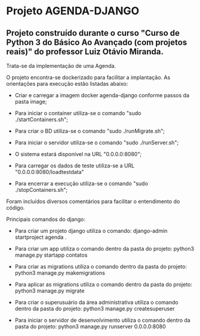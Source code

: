 # Projeto AGENDA-DJANGO

## Projeto construído durante o curso "Curso de Python 3 do Básico Ao Avançado (com projetos reais)" do professor Luiz Otávio Miranda.

Trata-se da implementação de uma Agenda.

O projeto encontra-se dockerizado para facilitar a implantação. As orientações para execução estão listadas abaixo:

- Criar e carregar a imagem docker agenda-django conforme passos da pasta image;

- Para iniciar o container utiliza-se o comando "sudo ./startContainers.sh";

- Para criar o BD utiliza-se o comando "sudo ./runMigrate.sh";

- Para iniciar o servidor utiliza-se o comando "sudo ./runServer.sh";

- O sistema estará disponível na URL "0.0.0.0:8080";

- Para carregar os dados de teste utiliza-se a URL "0.0.0.0:8080/loadtestdata"

- Para encerrar a execução utiliza-se o comando "sudo ./stopContainers.sh";

Foram incluídos diversos comentários para facilitar o entendimento do código.


Principais comandos do django:

- Para criar um projeto django utiliza o comando: django-admin startproject agenda .

- Para criar um app utiliza o comando dentro da pasta do projeto: python3 manage.py startapp contatos

- Para criar as migrations utiliza o comando dentro da pasta do projeto: python3 manage.py makemigrations

- Para aplicar as migrations utiliza o comando dentro da pasta do projeto: python3 manage.py migrate

- Para criar o superusuário da área administrativa utiliza o comando dentro da pasta do projeto: python3 manage.py createsuperuser

- Para iniciar o servidor de desenvolvimento utiliza o comando dentro da pasta do projeto: python3 manage.py runserver 0.0.0.0:8080
